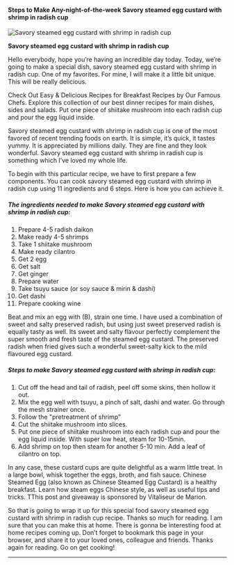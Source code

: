             

#### Steps to Make Any-night-of-the-week Savory steamed egg custard with shrimp in radish cup

![Savory steamed egg custard with shrimp in radish cup](https://img-global.cpcdn.com/recipes/23a01bb8bcddfad7/751x532cq70/savory-steamed-egg-custard-with-shrimp-in-radish-cup-recipe-main-photo.jpg)

**Savory steamed egg custard with shrimp in radish cup**

Hello everybody, hope you’re having an incredible day today. Today, we’re going to make a special dish, savory steamed egg custard with shrimp in radish cup. One of my favorites. For mine, I will make it a little bit unique. This will be really delicious.

Check Out Easy & Delicious Recipes for Breakfast Recipes by Our Famous Chefs. Explore this collection of our best dinner recipes for main dishes, sides and salads. Put one piece of shiitake mushroom into each radish cup and pour the egg liquid inside.

Savory steamed egg custard with shrimp in radish cup is one of the most favored of recent trending foods on earth. It is simple, it’s quick, it tastes yummy. It is appreciated by millions daily. They are fine and they look wonderful. Savory steamed egg custard with shrimp in radish cup is something which I’ve loved my whole life.

To begin with this particular recipe, we have to first prepare a few components. You can cook savory steamed egg custard with shrimp in radish cup using 11 ingredients and 6 steps. Here is how you can achieve it.

##### The ingredients needed to make Savory steamed egg custard with shrimp in radish cup:

1.  Prepare 4-5 radish daikon
2.  Make ready 4-5 shrimps
3.  Take 1 shiitake mushroom
4.  Make ready cilantro
5.  Get 2 egg
6.  Get salt
7.  Get ginger
8.  Prepare water
9.  Take tsuyu sauce (or soy sauce & mirin & dashi)
10.  Get dashi
11.  Prepare cooking wine

Beat and mix an egg with (B), strain one time. I have used a combination of sweet and salty preserved radish, but using just sweet preserved radish is equally tasty as well. Its sweet and salty flavour perfectly complement the super smooth and fresh taste of the steamed egg custard. The preserved radish when fried gives such a wonderful sweet-salty kick to the mild flavoured egg custard.

##### Steps to make Savory steamed egg custard with shrimp in radish cup:

1.  Cut off the head and tail of radish, peel off some skins, then hollow it out.
2.  Mix the egg well with tsuyu, a pinch of salt, dashi and water. Go through the mesh strainer once.
3.  Follow the "pretreatment of shrimp"
4.  Cut the shiitake mushroom into slices.
5.  Put one piece of shiitake mushroom into each radish cup and pour the egg liquid inside. With super low heat, steam for 10-15min.
6.  Add shrimp on top then steam for another 5-10 min. Add a leaf of cilantro on top.

In any case, these custard cups are quite delightful as a warm little treat. In a large bowl, whisk together the eggs, broth, and fish sauce. Chinese Steamed Egg (also known as Chinese Steamed Egg Custard) is a healthy breakfast. Learn how steam eggs Chinese style, as well as useful tips and tricks. TThis post and giveaway is sponsored by Vitaliseur de Marion.

So that is going to wrap it up for this special food savory steamed egg custard with shrimp in radish cup recipe. Thanks so much for reading. I am sure that you can make this at home. There is gonna be interesting food at home recipes coming up. Don’t forget to bookmark this page in your browser, and share it to your loved ones, colleague and friends. Thanks again for reading. Go on get cooking!

* * *